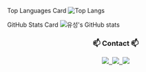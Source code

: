 Top Languages Card
![Top Langs](https://github-readme-stats.vercel.app/api/top-langs/?username=YuSung011017&layout=compact)

GitHub Stats Card
![유성's GitHub stats](https://github-readme-stats.vercel.app/api?username=YuSung011017&show_icons=true&theme=radical)

<h3 align="center">📫 Contact 📫</h3>
<div align="center">
  <a href="https://velog.io/@dldbtjd14742/posts">
    <img src="https://img.shields.io/badge/Velog-1EBC8F?style=for-the-badge&logo=velog&logoColor=white" />&nbsp
  </a>
  <a href="salamander011017@gmail.com">
    <img
      src="https://img.shields.io/badge/oka1313@gmail.com-D14836?style=for-the-badge&logo=gmail&logoColor=white"/>&nbsp
  </a>
<a href="https://married-dumpling-0ef.notion.site/main-3bb508e80e854a4b81301c9b5f66e530" target="_blank"><img src="https://img.shields.io/badge/000000?style=for-the-badg&logo=notion&logoColor=000000"/></a>
</div>

